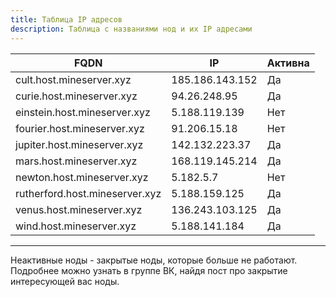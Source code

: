 ```yaml
---
title: Таблица IP адресов
description: Таблица с названиями нод и их IP адресами 
---
```


| FQDN                           | IP              | Активна |
|--------------------------------|-----------------|---------|
| cult.host.mineserver.xyz       | 185.186.143.152 | Да      |
| curie.host.mineserver.xyz      | 94.26.248.95    | Да      |
| einstein.host.mineserver.xyz   | 5.188.119.139   | Нет     |
| fourier.host.mineserver.xyz    | 91.206.15.18    | Нет     |
| jupiter.host.mineserver.xyz    | 142.132.223.37  | Да      |
| mars.host.mineserver.xyz       | 168.119.145.214 | Да      |
| newton.host.mineserver.xyz     | 5.182.5.7       | Нет     |
| rutherford.host.mineserver.xyz | 5.188.159.125   | Да      |
| venus.host.mineserver.xyz      | 136.243.103.125 | Да      |
| wind.host.mineserver.xyz       | 5.188.141.184   | Да      |

---

Неактивные ноды - закрытые ноды, которые больше не работают.
Подробнее можно узнать в группе ВК, найдя пост про закрытие интересующей вас ноды.
